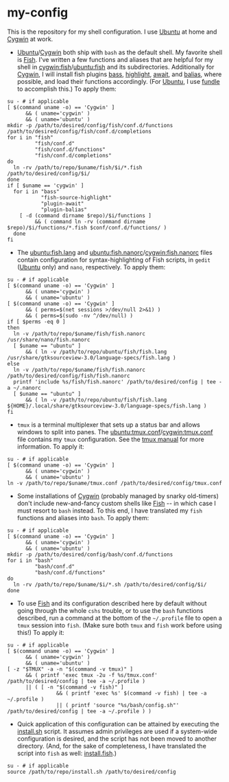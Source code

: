 # my-config
This is the repository for my shell configuration. I use [Ubuntu](https://ubuntu.com) at home and [Cygwin](https://cygwin.com) at work.
- [Ubuntu](https://ubuntu.com)/[Cygwin](https://cygwin.com) both ship with `bash` as the default shell. My favorite shell is [Fish](https://fishshell.com). I've written a few functions and aliases that are helpful for my shell in [cygwin:fish](cygwin/fish)/[ubuntu:fish](ubuntu/fish) and its subdirectories. Additionally for [Cygwin](https://cygwin.com), I will install fish plugins [bass](https://github.com/edc/bass), [highlight](https://github.com/decors/fish-source-highlight), [await](https://github.com/oh-my-fish/plugin-await), and [balias](https://github.com/oh-my-fish/plugin-balias), where possible, and load their functions accordingly. (For [Ubuntu](https://ubuntu.com), I use [fundle](https://github.com/danhper/fundle) to accomplish this.) To apply them:
```shell
su - # if applicable
[ $(command uname -o) == 'Cygwin' ]
      && ( uname='cygwin' )
      && ( uname='ubuntu' )
mkdir -p /path/to/desired/config/fish/conf.d/functions /path/to/desired/config/fish/conf.d/completions
for i in "fish"
         "fish/conf.d"
         "fish/conf.d/functions"
         "fish/conf.d/completions"
do
  ln -rv /path/to/repo/$uname/fish/$i/*.fish /path/to/desired/config/$i/
done
if [ $uname == 'cygwin' ]
  for i in "bass"
           "fish-source-highlight"
           "plugin-await"
           "plugin-balias"
    [ -d (command dirname $repo)/$i/functions ]
         && ( command ln -rv (command dirname $repo)/$i/functions/*.fish $conf/conf.d/functions/ )
  done
fi
```
- The [ubuntu:fish.lang](ubuntu/fish/language-specs/fish.lang) and [ubuntu:fish.nanorc](ubuntu/fish/fish.nanorc)/[cygwin:fish.nanorc](cygwin/fish/fish.nanorc) files contain configuration for syntax-highlighting of Fish scripts, in `gedit` ([Ubuntu](https://ubuntu.com) only) and `nano`, respectively. To apply them:
```shell
su - # if applicable
[ $(command uname -o) == 'Cygwin' ]
      && ( uname='cygwin' )
      && ( uname='ubuntu' )
[ $(command uname -o) == 'Cygwin' ]
      && ( perms=$(net sessions >/dev/null 2>&1) )
      && ( perms=$(sudo -nv ^/dev/null) )
if [ $perms -eq 0 ]
then
  ln -v /path/to/repo/$uname/fish/fish.nanorc /usr/share/nano/fish.nanorc
  [ $uname == "ubuntu" ]
      && ( ln -v /path/to/repo/ubuntu/fish/fish.lang /usr/share/gtksourceview-3.0/language-specs/fish.lang )
else
  ln -v /path/to/repo/$uname/fish/fish.nanorc /path/to/desired/config/fish/fish.nanorc
  printf 'include %s/fish/fish.nanorc' /path/to/desired/config | tee -a ~/.nanorc
  [ $uname == "ubuntu" ]
      && ( ln -v /path/to/repo/ubuntu/fish/fish.lang ${HOME}/.local/share/gtksourceview-3.0/language-specs/fish.lang )
fi
```
- `tmux` is a terminal multiplexer that sets up a status bar and allows windows to split into panes. The [ubuntu:tmux.conf](ubuntu/tmux.conf)/[cygwin:tmux.conf](cygwin/tmux.conf) file contains my `tmux` configuration. See the [tmux
manual](https://man.openbsd.org/OpenBSD-current/man1/tmux.1) for more information. To apply it:
```shell
su - # if applicable
[ $(command uname -o) == 'Cygwin' ]
      && ( uname='cygwin' )
      && ( uname='ubuntu' )
ln -v /path/to/repo/$uname/tmux.conf /path/to/desired/config/tmux.conf
```
- Some installations of [Cygwin](https://cygwin.com) (probably managed by snarky old-timers) don't include new-and-fancy custom shells like [Fish](https://fishshell.com) -- in which case I must resort to `bash` instead. To this end, I have
translated my `fish` functions and aliases into `bash`. To apply them:
```shell
su - # if applicable
[ $(command uname -o) == 'Cygwin' ]
      && ( uname='cygwin' )
      && ( uname='ubuntu' )
mkdir -p /path/to/desired/config/bash/conf.d/functions
for i in "bash"
         "bash/conf.d"
         "bash/conf.d/functions"
do
  ln -rv /path/to/repo/$uname/$i/*.sh /path/to/desired/config/$i/
done
```
- To use [Fish](https://fishshell.com) and its configuration described here by default without going through the whole `cshs` trouble, or to use the `bash` functions described, run a command at the bottom of the `~/.profile` file to open a `tmux` session into `fish`. (Make sure both `tmux` and `fish` work before using this!) To apply it:
```shell
su - # if applicable
[ $(command uname -o) == 'Cygwin' ]
      && ( uname='cygwin' )
      && ( uname='ubuntu' )
[ -z "$TMUX" -a -n "$(command -v tmux)" ]
      && ( printf 'exec tmux -2u -f %s/tmux.conf' /path/to/desired/config | tee -a ~/.profile )
      || ( [ -n "$(command -v fish)" ]
                && ( printf 'exec %s' $(command -v fish) | tee -a ~/.profile )
                || ( printf 'source "%s/bash/config.sh"' /path/to/desired/config | tee -a ~/.profile ) )
```
- Quick application of this configuration can be attained by executing the [install.sh](install.sh) script. It assumes admin privileges are used if a system-wide configuration is desired, and the script has not been moved to another directory. (And,
for the sake of completeness, I have translated the script into `fish` as well:  [install.fish](install.fish).)
```shell
su - # if applicable
source /path/to/repo/install.sh /path/to/desired/config
```
